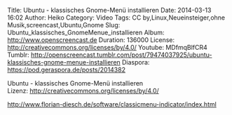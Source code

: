 Title: Ubuntu - klassisches Gnome-Menü installieren
Date: 2014-03-13 16:02
Author: Heiko
Category: Video
Tags: CC by,Linux,Neueinsteiger,ohne Musik,screencast,Ubuntu,Gnome
Slug: Ubuntu_klassisches_GnomeMenue_installieren
Album: http://www.openscreencast.de
Duration: 136000
License: http://creativecommons.org/licenses/by/4.0/
Youtube: MDfmqBlfCR4
Tumblr: http://openscreencast.tumblr.com/post/79474037925/ubuntu-klassisches-gnome-menue-installieren
Diaspora: https://pod.geraspora.de/posts/2014382

Ubuntu - klassisches Gnome-Menü installieren  
Lizenz: <http://creativecommons.org/licenses/by/4.0/>  
  
<http://www.florian-diesch.de/software/classicmenu-indicator/index.html>

